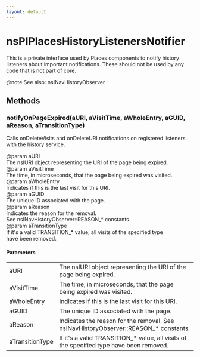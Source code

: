 ```yaml
---
layout: default
---
```


# nsPIPlacesHistoryListenersNotifier #
  
This is a private interface used by Places components to notify history  
listeners about important notifications.  These should not be used by any  
code that is not part of core.  
  
@note See also: nsINavHistoryObserver  
  

## Methods ##

### notifyOnPageExpired(aURI, aVisitTime, aWholeEntry, aGUID, aReason, aTransitionType) ###
  
Calls onDeleteVisits and onDeleteURI notifications on registered listeners  
with the history service.  
  
@param aURI  
       The nsIURI object representing the URI of the page being expired.  
@param aVisitTime  
       The time, in microseconds, that the page being expired was visited.  
@param aWholeEntry  
       Indicates if this is the last visit for this URI.  
@param aGUID  
       The unique ID associated with the page.  
@param aReason  
       Indicates the reason for the removal.  
       See nsINavHistoryObserver::REASON_* constants.  
@param aTransitionType  
       If it's a valid TRANSITION_* value, all visits of the specified type  
       have been removed.  
  

#### Parameters ####

<table>

<tr>
<td>aURI</td>
<td>       The nsIURI object representing the URI of the page being expired.  
</td>
</tr>

<tr>
<td>aVisitTime</td>
<td>       The time, in microseconds, that the page being expired was visited.  
</td>
</tr>

<tr>
<td>aWholeEntry</td>
<td>       Indicates if this is the last visit for this URI.  
</td>
</tr>

<tr>
<td>aGUID</td>
<td>       The unique ID associated with the page.  
</td>
</tr>

<tr>
<td>aReason</td>
<td>       Indicates the reason for the removal.  
       See nsINavHistoryObserver::REASON_* constants.  
</td>
</tr>

<tr>
<td>aTransitionType</td>
<td>       If it's a valid TRANSITION_* value, all visits of the specified type  
       have been removed.  
</td>
</tr>

</table>
